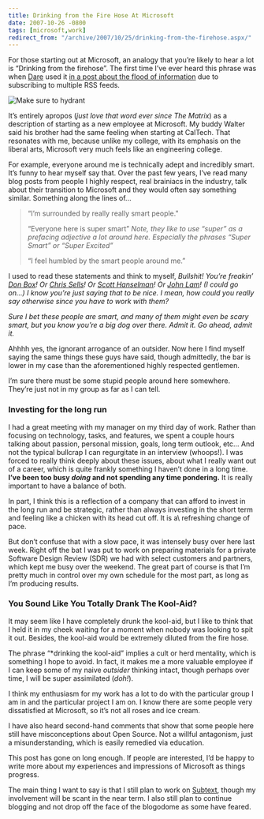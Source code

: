 ```yaml
---
title: Drinking from the Fire Hose At Microsoft
date: 2007-10-26 -0800
tags: [microsoft,work]
redirect_from: "/archive/2007/10/25/drinking-from-the-firehose.aspx/"
---
```


For those starting out at Microsoft, an analogy that you’re likely to hear a lot is “Drinking from the firehose”. The first time I’ve ever heard this phrase was when [Dare](http://www.25hoursaday.com/weblog/ "Dare Obasanjo's Blog") used
it [in a post about the flood of information](http://www.25hoursaday.com/weblog/PermaLink.aspx?guid=14d0413e-d0dc-4382-9ee9-57e95d7b3544 "NightCrawler Thoughts") due to subscribing to multiple RSS feeds.

![Make sure to hydrant](https://user-images.githubusercontent.com/19977/50916291-933ef900-13ef-11e9-956f-054714d033ce.png)

It’s entirely apropos (*just love that word ever since The Matrix*) as a description of starting as a new employee at Microsoft. My buddy Walter said his brother had the same feeling when starting at CalTech. That resonates with me, because unlike my college, with its emphasis on the liberal arts, Microsoft very much feels like an engineering college.

For example, everyone around me is technically adept and incredibly smart. It’s funny to hear myself say that. Over the past few years, I’ve read many blog posts from people I highly respect, real brainiacs in the industry, talk about their transition to Microsoft and they would often say something similar. Something along the lines of...

> “I’m surrounded by really really smart people."
>
> “Everyone here is super smart” *Note, they like to use “super” as a
> prefacing adjective a lot around here. Especially the phrases “Super
> Smart” or “Super Excited”* 
>
> “I feel humbled by the smart people around me.”

I used to read these statements and think to myself, *Bullshit! You’re freakin’ [*Don Box*](http://www.pluralsight.com/blogs/dbox/ "Don Box")! Or [*Chris Sells*](http://www.sellsbrothers.com/ "Chris Sells")! Or [*Scott Hanselman*](http://hanselman.com/blog/ "Scott Hanselman")! Or [*John Lam*](http://www.iunknown.com/ "IUnknown.com blog")! (I could go on...) I know you’re just saying that to be nice. I mean, how could you really say otherwise since you have to work with them?*

*Sure I bet these people are smart, and many of them might even be scary smart, but you know you’re a big dog over there. Admit it. Go ahead, admit it.*

Ahhhh yes, the ignorant arrogance of an outsider. Now here I find myself saying the same things these guys have said, though admittedly, the bar is lower in my case than the aforementioned highly respected gentlemen.

I’m sure there must be some stupid people around here somewhere. They’re just not in my group as far as I can tell.

### Investing for the long run

I had a great meeting with my manager on my third day of work. Rather than focusing on technology, tasks, and features, we spent a couple hours talking about passion, personal mission, goals, long term outlook, etc... And not the typical bullcrap I can regurgitate in an interview (whoops!). I was forced to really think deeply about these issues, about what I really want out of a career, which is quite frankly something I haven’t done in a long time. **I’ve been too busy *doing* and not spending any time pondering.** It is really important to have a balance of both.

In part, I think this is a reflection of a company that can afford to invest in the long run and be strategic, rather than always investing in the short term and feeling like a chicken with its head cut off. It is a\ refreshing change of pace.

But don’t confuse that with a slow pace, it was intensely busy over here last week. Right off the bat I was put to work on preparing materials for a private Software Design Review (SDR) we had with select customers and partners, which kept me busy over the weekend. The great part of course is that I’m pretty much in control over my own schedule for the most part, as long as I’m producing results.

### You Sound Like You Totally Drank The Kool-Aid?

It may seem like I have completely drunk the kool-aid, but I like to think that I held it in my cheek waiting for a moment when nobody was looking to spit it out. Besides, the kool-aid would be extremely diluted from the fire hose.

The phrase “*drinking the kool-aid” implies a cult or herd mentality, which is something I hope to avoid. In fact, it makes me a more valuable employee if I can keep some of my naive *outsider* thinking intact, though perhaps over time, I will be super assimilated (*doh!*).

I think my enthusiasm for my work has a lot to do with the particular group I am in and the particular project I am on. I know there are some people very dissatisfied at Microsoft, so it’s not all roses and ice cream.

I have also heard second-hand comments that show that some people here still have misconceptions about Open Source. Not a willful antagonism, just a misunderstanding, which is easily remedied via education.

This post has gone on long enough. If people are interested, I’d be happy to write more about my experiences and impressions of Microsoft as things progress.

The main thing I want to say is that I still plan to work on [Subtext](http://subtextproject.com/ "Subtext"), though my involvement will be scant in the near term. I also still plan to continue blogging and not drop off the face of the blogodome as some have feared.
